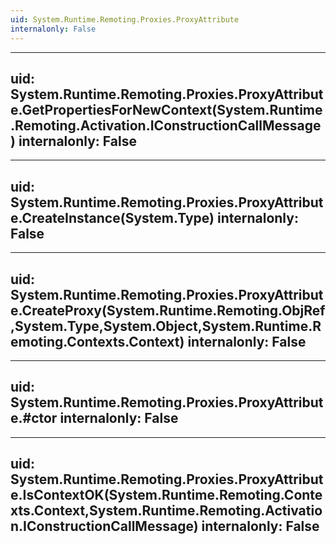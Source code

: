 ```yaml
---
uid: System.Runtime.Remoting.Proxies.ProxyAttribute
internalonly: False
---
```


---
uid: System.Runtime.Remoting.Proxies.ProxyAttribute.GetPropertiesForNewContext(System.Runtime.Remoting.Activation.IConstructionCallMessage)
internalonly: False
---

---
uid: System.Runtime.Remoting.Proxies.ProxyAttribute.CreateInstance(System.Type)
internalonly: False
---

---
uid: System.Runtime.Remoting.Proxies.ProxyAttribute.CreateProxy(System.Runtime.Remoting.ObjRef,System.Type,System.Object,System.Runtime.Remoting.Contexts.Context)
internalonly: False
---

---
uid: System.Runtime.Remoting.Proxies.ProxyAttribute.#ctor
internalonly: False
---

---
uid: System.Runtime.Remoting.Proxies.ProxyAttribute.IsContextOK(System.Runtime.Remoting.Contexts.Context,System.Runtime.Remoting.Activation.IConstructionCallMessage)
internalonly: False
---
